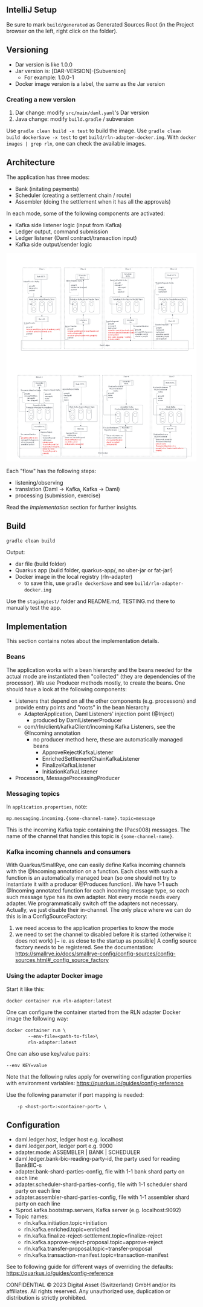 ## IntelliJ Setup
Be sure to mark `build/generated` as Generated Sources Root (in the Project browser on the left, right click on the folder).

## Versioning

- Dar version is like 1.0.0
- Jar version is: [DAR-VERSION]-[Subversion]
  - For example: 1.0.0-1
- Docker image version is a label, the same as the Jar version

### Creating a new version

1. Dar change: modify `src/main/daml.yaml`'s Dar version
2. Java change: modify `build.gradle` / subversion

Use `gradle clean build -x test` to build the image.
Use `gradle clean build dockerSave -x test` to get `build/rln-adapter-docker.img`.
With `docker images | grep rln`, one can check the available images.

## Architecture

The application has three modes:
- Bank (initating payments)
- Scheduler (creating a settlement chain / route)
- Assembler (doing the settlement when it has all the approvals)

In each mode, some of the following components are activated:
- Kafka side listener logic (input from Kafka)
- Ledger output, command submission
- Ledger listener (Daml contract/transaction input)
- Kafka side output/sender logic

![plot](./docs/RLN_Pilot_Flow_Chart.png)

Each "flow" has the following steps:
- listening/observing
- translation (Daml -> Kafka, Kafka -> Daml)
- processing (submission, exercise)

Read the *Implementation* section for further insights.

## Build

```
gradle clean build
```

Output:
- dar file (build folder)
- Quarkus app (build folder, quarkus-app/, no uber-jar or fat-jar!)
- Docker image in the local registry (rln-adapter)
  - to save this, use `gradle dockerSave` and see `build/rln-adapter-docker.img`

Use the `stagingtest/` folder and README.md, TESTING.md there to manually test the app.


## Implementation

This section contains notes about the implementation details.

### Beans
The application works with a bean hierarchy and the beans needed for the actual mode are instantiated then "collected" (they are dependencies of the processor). We use Producer methods mostly, to create the beans. One should have a look at the following components:
- Listeners that depend on all the other components (e.g. processors) and provide entry points and "roots" in the bean hierarchy
    - AdapterApplication, Daml Listeners' injection point (@Inject)
        - produced by DamlListenerProducer
    - com/rln/client/kafkaClient/incoming Kafka Listeners, see the @Incoming annotation
        - no producer method here, these are automatically managed beans
            - ApproveRejectKafkaListener
            - EnrichedSettlementChainKafkaListener
            - FinalizeKafkaListener
            - InitiationKafkaListener
- Processors, MessageProcessingProducer

### Messaging topics
In `application.properties`, note:
```
mp.messaging.incoming.{some-channel-name}.topic=message
```
This is the incoming Kafka topic containing the (Pacs008) messages. The name of the channel that handles this topic is `{some-channel-name}`.

### Kafka incoming channels and consumers
With Quarkus/SmallRye, one can easily define Kafka incoming channels with the @Incoming annotation on a function. Each class with such a function is an automatically managed bean (so one should not try to instantiate it with a producer @Produces function).
We have 1-1 such @Incoming annotated function for each incoming message type, so each such message type has its own adapter. Not every mode needs every adapter. We programmatically switch off the adapters not necessary. Actually, we just disable their in-channel. The only place where we can do this is in a ConfigSourceFactory:
1. we need access to the application properties to know the mode
2. we need to set the channel to disabled before it is started (otherwise it does not work) [~ ie. as close to the startup as possible]
A config source factory needs to be registered. See the documentation:
https://smallrye.io/docs/smallrye-config/config-sources/config-sources.html#_config_source_factory

### Using the adapter Docker image

Start it like this:

```
docker container run rln-adapter:latest
```

One can configure the container started from the RLN adapter Docker image the following way:
```
docker container run \
        --env-file=<path-to-file>\
        rln-adapter:latest
```
One can also use key/value pairs:
```
--env KEY=value
```

Note that the following rules apply for overwriting configuration properties with environment variables:
https://quarkus.io/guides/config-reference

Use the following parameter if port mapping is needed:
```
    -p <host-port>:<container-port> \

```

## Configuration

- daml.ledger.host, ledger host e.g. localhost
- daml.ledger.port, ledger port e.g. 9000
- adapter.mode: ASSEMBLER | BANK | SCHEDULER
- daml.ledger.bank-bic-reading-party-id, the party used for reading BankBIC-s
- adapter.bank-shard-parties-config, file with 1-1 bank shard party on each line
- adapter.scheduler-shard-parties-config, file with 1-1 scheduler shard party on each line
- adapter.assembler-shard-parties-config, file with 1-1 assembler shard party on each line
- %prod.kafka.bootstrap.servers, Kafka server (e.g. localhost:9092)
- Topic names:
    - rln.kafka.initiation.topic=initiation
    - rln.kafka.enriched.topic=enriched
    - rln.kafka.finalize-reject-settlement.topic=finalize-reject
    - rln.kafka.approve-reject-proposal.topic=approve-reject
    - rln.kafka.transfer-proposal.topic=transfer-proposal
    - rln.kafka.transaction-manifest.topic=transaction-manifest

See to following guide for different ways of overriding the defaults:
https://quarkus.io/guides/config-reference


CONFIDENTIAL © 2023 Digital Asset (Switzerland) GmbH and/or its affiliates. All rights reserved.
Any unauthorized use, duplication or distribution is strictly prohibited.
